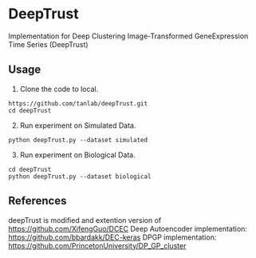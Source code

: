 # DeepTrust
Implementation for Deep Clustering Image-Transformed GeneExpression Time Series (DeepTrust)


## Usage

1. Clone the code to local.   
```
https://github.com/tanlab/deepTrust.git
cd deepTrust
```
2. Run experiment on Simulated Data.   
```
python deepTrust.py --dataset simulated
```   
3. Run experiment on Biological Data.   
```
cd deepTrust
python deepTrust.py --dataset biological
```  




## References

deepTrust is modified and extention version of https://github.com/XifengGuo/DCEC
Deep Autoencoder implementation: https://github.com/bbardakk/DEC-keras
DPGP implementation: https://github.com/PrincetonUniversity/DP_GP_cluster
